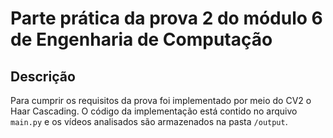 # Parte prática da prova 2 do módulo 6 de Engenharia de Computação

## Descrição
Para cumprir os requisitos da prova foi implementado por meio do CV2 o Haar Cascading. O código da implementação está contido no arquivo ```main.py``` e os vídeos analisados são armazenados na pasta ```/output```.

